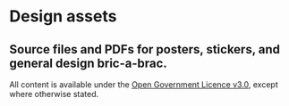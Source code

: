 # Design assets
## Source files and PDFs for posters, stickers, and general design bric-a-brac.

All content is available under the [Open Government Licence v3.0](http://www.nationalarchives.gov.uk/doc/open-government-licence/version/3/), except where otherwise stated.